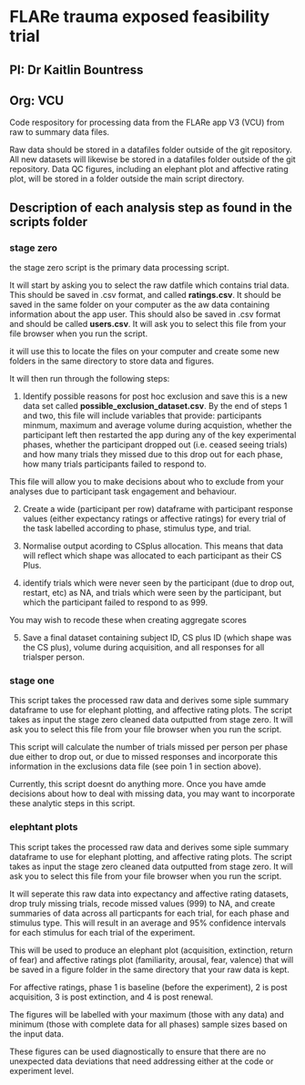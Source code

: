 # FLARe trauma exposed feasibility trial
## PI: Dr Kaitlin Bountress
## Org: VCU


Code respository for processing data from the FLARe app V3 (VCU) from raw to summary data files.

Raw data should be stored in a datafiles folder outside of the git repository. All new datasets will likewise be stored in a datafiles folder outside of the git repository. Data QC figures, including an elephant plot and affective rating plot, will be stored in a folder outside the main script directory.


## Description of each analysis step as found in the scripts folder 

### stage zero
the stage zero script is the primary data processing script.

It will start by asking you to select the raw datfile which contains trial data. This should be saved in .csv format, and called **ratings.csv**. It should be saved in the same folder on your computer as the aw data containing information about the app user. This should also be saved in .csv format and should be called **users.csv**. It will ask you to select this file from your file browser when you run the script.

it will use this to locate the files on your computer and create some new folders in the same directory to store data and figures. 

It will then run through the following steps:

1. Identify possible reasons for post hoc exclusion and save this is a new data set called **possible_exclusion_dataset.csv**. By the end of steps 1 and two, this file will include variables that provide: participants minmum, maximum and average volume during acquistion, whether the participant left then restarted the app during any of the key experimental phases, whether the participant dropped out (i.e. ceased seeing trials) and how many trials they missed due to this drop out for each phase, how many trials participants failed to respond to.

This file will allow you to make decisions about who to exclude from your analyses due to participant task engagement and behaviour.

2. Create a wide (participant per row) dataframe with participant response values (either expectancy ratings or affective ratings) for every trial of the task labelled according to phase, stimulus type, and trial.

3. Normalise output acording to CSplus allocation. This means that data will reflect which shape was allocated to each participant as their CS Plus. 

4.  identify trials which were never seen by the participant (due to drop out, restart, etc) as NA, and trials which were seen by the participant, but which the participant failed to respond to as 999. 

You may wish to recode these when creating aggregate scores

5. Save a final dataset containing subject ID, CS plus ID (which shape was the CS plus), volume during acquisition, and all responses for all trialsper person.

### stage one

This script takes the processed raw data and derives some siple summary dataframe to use for elephant plotting, and affective rating plots. The script takes as input the stage zero cleaned data outputted from stage zero. It will ask you to select this file from your file browser when you run the script.


This script will calculate the number of trials missed per person per phase due either to drop out, or due to missed responses and incorporate this information in the exclusions data file (see poin 1 in section above).

Currently, this script doesnt do anything more. Once you have amde decisions about how to deal with missing data, you may want to incorporate these analytic steps in this script.

### elephtant plots

This script takes the processed raw data and derives some siple summary dataframe to use for elephant plotting, and affective rating plots. The script takes as input the stage zero cleaned data outputted from stage zero. It will ask you to select this file from your file browser when you run the script.

It will seperate this raw data into expectancy and affective rating datasets, drop truly missing trials, recode missed values (999) to NA, and create summaries of data across all particpants for each trial, for each phase and stimulus type. This will result in an average and 95% confidence intervals for each stimulus for each trial of the experiment.

This will be used to produce an elephant plot (acquisition, extinction, return of fear) and affective ratings plot (familiarity, arousal, fear, valence) that will be saved in a figure folder in the same directory that your raw data is kept.

For affective ratings, phase 1 is baseline (before the experiment), 2 is post acquisition, 3 is post extinction, and 4 is post renewal.

The figures will be labelled with your maximum (those with any data) and minimum (those with complete data for all phases) sample sizes based on the input data.

These figures can be used diagnostically to ensure that there are no unexpected data deviations that need addressing either at the code or experiment level. 


